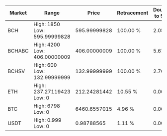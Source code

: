 | Market | Range | Price| Retracement | Doubles to 50% |
| --- | --- | --- | --- | --- |
| BCH | High: 1850<br />Low: 595.99999828 | 595.99999828 | 100.00 % | 2.05 |
| BCHABC | High: 4200<br />Low: 406.00000009 | 406.00000009 | 100.00 % | 5.67 |
| BCHSV | High: 600<br />Low: 132.99999999 | 132.99999999 | 100.00 % | 2.76 |
| ETH | High: 237.27119423<br />Low: 0 | 212.24281442 | 10.55 % | 0.00 |
| BTC | High: 6798<br />Low: 0 | 6460.6557015 | 4.96 % | 0.00 |
| USDT | High: 0.999<br />Low: 0 | 0.98788565 | 1.11 % | 0.00 |
